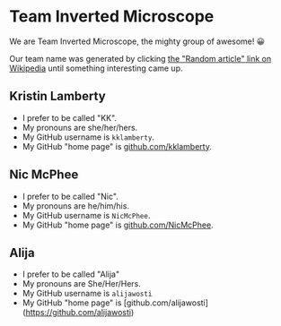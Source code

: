 # Team Inverted Microscope

We are Team Inverted Microscope, the mighty group of awesome! :grinning:

Our team name was generated by clicking [the "Random article" link on
Wikipedia](https://en.wikipedia.org/wiki/Special:Random)
until something interesting came up.

## Kristin Lamberty

- I prefer to be called "KK".
- My pronouns are she/her/hers.
- My GitHub username is `kklamberty`.
- My GitHub "home page" is [github.com/kklamberty](https://github.com/kklamberty/).

## Nic McPhee

- I prefer to be called "Nic".
- My pronouns are he/him/his.
- My GitHub username is `NicMcPhee`.
- My GitHub "home page" is [github.com/NicMcPhee](https://github.com/NicMcPhee/).

## Alija

- I prefer to be called "Alija"
- My pronouns are She/Her/Hers.
- My GitHub username is `alijawosti`
- My GitHub "home page" is [github.com/alijawosti] (<https://github.com/alijawosti>)
  